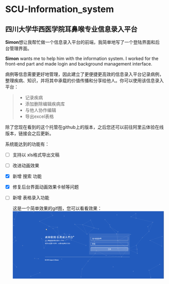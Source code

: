 # SCU-Information_system
四川大学华西医学院耳鼻喉专业信息录入平台
------
  
  **Simon**想让我帮忙做一个信息录入平台的前端，我简单地写了一个登陆界面和后台管理界面。
  
  **Simon** wants me to help him with the information system. I worked for the front-end part and made login and background management interface.
  
  病例等信息需要更好地管理，因此建立了更便捷更高效的信息录入平台记录病例，整理疾病、知识，并将其中承载的价值传播和分享给他人。你可以使用该信息录入平台：
  > * 记录疾病
  > * 添加删除编辑疾病库
  > * 与他人协作编辑
  > * 导出excel表格

  除了您现在看到的这个托管在github上的版本，之后您还可以前往阿里云体验在线版本，链接会之后更新。

  系统能达到的功能有：
- [ ] 支持以 xls格式导出文稿
- [ ] 改进动画效果
- [x] 新增 搜索 功能
- [x] 修复后台界面动画效果卡帧等问题
- [ ] 新增 表格录入功能

  这是一个简单效果的gif图，您可以看看效果：
  ![use](/Guide.gif)
